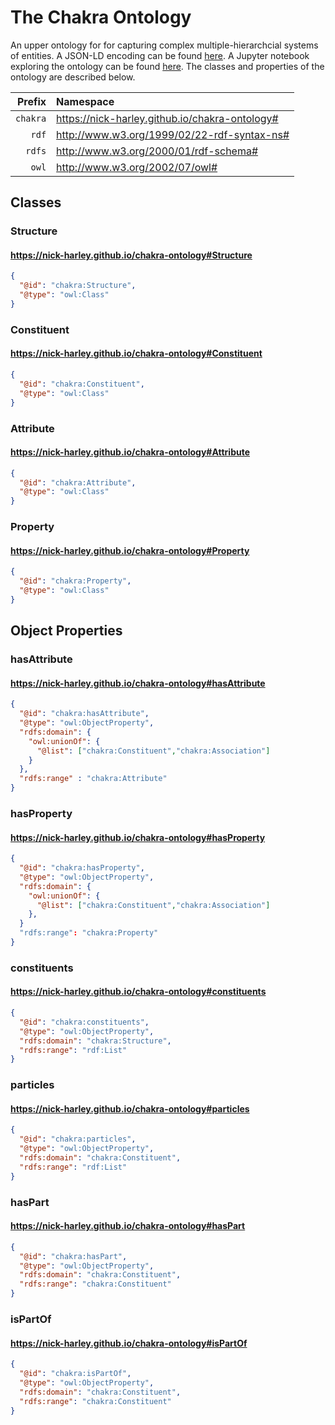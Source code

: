 # The Chakra Ontology

An upper ontology for for capturing complex multiple-hierarchcial systems of entities. A JSON-LD encoding can be found [here](https://nick-harley.github.io/chakra-ontology/jsonld). A Jupyter notebook exploring the ontology can be found [here](https://nbviewer.jupyter.org/github/nick-harley/chakra-ontology/blob/main/explorer.ipynb). The classes and properties of the ontology are described below.

|Prefix | Namespace | 
| ---: | :--- |
| `chakra` | <https://nick-harley.github.io/chakra-ontology#> |
| `rdf` | <http://www.w3.org/1999/02/22-rdf-syntax-ns#> |
| `rdfs` | <http://www.w3.org/2000/01/rdf-schema#> |
| `owl` | <http://www.w3.org/2002/07/owl#> |



## Classes

### Structure

#### <https://nick-harley.github.io/chakra-ontology#Structure>

```json
{
  "@id": "chakra:Structure",
  "@type": "owl:Class"
}
```

### Constituent

#### <https://nick-harley.github.io/chakra-ontology#Constituent>

```json
{
  "@id": "chakra:Constituent",
  "@type": "owl:Class"
}
```

### Attribute

#### <https://nick-harley.github.io/chakra-ontology#Attribute>

```json
{
  "@id": "chakra:Attribute",
  "@type": "owl:Class"
}
```

### Property

#### <https://nick-harley.github.io/chakra-ontology#Property>

```json
{
  "@id": "chakra:Property",
  "@type": "owl:Class"
}
```

## Object Properties

### hasAttribute

#### <https://nick-harley.github.io/chakra-ontology#hasAttribute>

```json
{
  "@id": "chakra:hasAttribute",
  "@type": "owl:ObjectProperty",
  "rdfs:domain": {
    "owl:unionOf": {
	  "@list": ["chakra:Constituent","chakra:Association"]
	}
  },
  "rdfs:range" : "chakra:Attribute"
}
```

### hasProperty

#### <https://nick-harley.github.io/chakra-ontology#hasProperty>

```json
{
  "@id": "chakra:hasProperty",
  "@type": "owl:ObjectProperty",
  "rdfs:domain": {
    "owl:unionOf": {
	  "@list": ["chakra:Constituent","chakra:Association"]
    },
  }
  "rdfs:range": "chakra:Property"
}
```

### constituents

#### <https://nick-harley.github.io/chakra-ontology#constituents>

```json
{
  "@id": "chakra:constituents",
  "@type": "owl:ObjectProperty",
  "rdfs:domain": "chakra:Structure",
  "rdfs:range": "rdf:List"
}
```

### particles

#### <https://nick-harley.github.io/chakra-ontology#particles>

```json
{
  "@id": "chakra:particles",
  "@type": "owl:ObjectProperty",
  "rdfs:domain": "chakra:Constituent",
  "rdfs:range": "rdf:List"
}
```

### hasPart

#### <https://nick-harley.github.io/chakra-ontology#hasPart>

```json
{
  "@id": "chakra:hasPart",
  "@type": "owl:ObjectProperty",
  "rdfs:domain": "chakra:Constituent",
  "rdfs:range": "chakra:Constituent"
}
```

### isPartOf

#### <https://nick-harley.github.io/chakra-ontology#isPartOf>

```json
{
  "@id": "chakra:isPartOf",
  "@type": "owl:ObjectProperty",
  "rdfs:domain": "chakra:Constituent",
  "rdfs:range": "chakra:Constituent"
}
```
